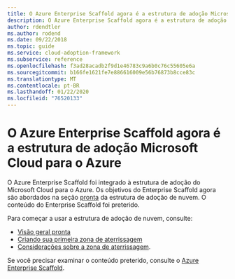 ```yaml
---
title: O Azure Enterprise Scaffold agora é a estrutura de adoção Microsoft Cloud para o Azure
description: O Azure Enterprise Scaffold agora é a estrutura de adoção Microsoft Cloud para o Azure.
author: rdendtler
ms.author: rodend
ms.date: 09/22/2018
ms.topic: guide
ms.service: cloud-adoption-framework
ms.subservice: reference
ms.openlocfilehash: f3ad28acadb2f9d1e46783c9a6b0c76c55605e6a
ms.sourcegitcommit: b166fe1621fe7e886616009e56b76873b8cce83c
ms.translationtype: MT
ms.contentlocale: pt-BR
ms.lasthandoff: 01/22/2020
ms.locfileid: "76520133"
---
```

# <a name="azure-enterprise-scaffold-is-now-the-microsoft-cloud-adoption-framework-for-azure"></a>O Azure Enterprise Scaffold agora é a estrutura de adoção Microsoft Cloud para o Azure

O Azure Enterprise Scaffold foi integrado à estrutura de adoção do Microsoft Cloud para o Azure. Os objetivos do Enterprise Scaffold agora são abordados na seção [pronta](../ready/index.md) da estrutura de adoção de nuvem. O conteúdo do Enterprise Scaffold foi preterido.

Para começar a usar a estrutura de adoção de nuvem, consulte:

- [Visão geral pronta](../ready/index.md)
- [Criando sua primeira zona de aterrissagem](../ready/azure-setup-guide/migration-landing-zone.md)
- [Considerações sobre a zona de aterrissagem](../ready/considerations/index.md).

Se você precisar examinar o conteúdo preterido, consulte o [Azure Enterprise Scaffold](.\migration-with-enterprise-scaffold.md).
